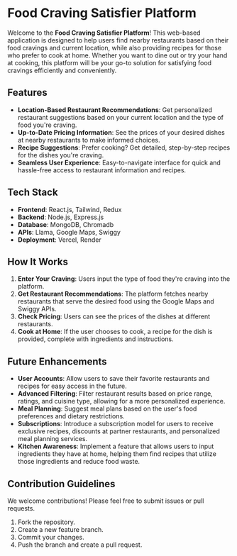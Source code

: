 # Food Craving Satisfier Platform

Welcome to the **Food Craving Satisfier Platform**! This web-based application is designed to help users find nearby restaurants based on their food cravings and current location, while also providing recipes for those who prefer to cook at home. Whether you want to dine out or try your hand at cooking, this platform will be your go-to solution for satisfying food cravings efficiently and conveniently.

## Features

- **Location-Based Restaurant Recommendations**: Get personalized restaurant suggestions based on your current location and the type of food you're craving.
- **Up-to-Date Pricing Information**: See the prices of your desired dishes at nearby restaurants to make informed choices.
- **Recipe Suggestions**: Prefer cooking? Get detailed, step-by-step recipes for the dishes you're craving.
- **Seamless User Experience**: Easy-to-navigate interface for quick and hassle-free access to restaurant information and recipes.

## Tech Stack

- **Frontend**: React.js, Tailwind, Redux
- **Backend**: Node.js, Express.js
- **Database**: MongoDB, Chromadb
- **APIs**: Llama, Google Maps, Swiggy
- **Deployment**: Vercel, Render

## How It Works

1. **Enter Your Craving**: Users input the type of food they're craving into the platform.
2. **Get Restaurant Recommendations**: The platform fetches nearby restaurants that serve the desired food using the Google Maps and Swiggy APIs.
3. **Check Pricing**: Users can see the prices of the dishes at different restaurants.
4. **Cook at Home**: If the user chooses to cook, a recipe for the dish is provided, complete with ingredients and instructions.

## Future Enhancements

- **User Accounts**: Allow users to save their favorite restaurants and recipes for easy access in the future.
- **Advanced Filtering**: Filter restaurant results based on price range, ratings, and cuisine type, allowing for a more personalized experience.
- **Meal Planning**: Suggest meal plans based on the user's food preferences and dietary restrictions.
- **Subscriptions**: Introduce a subscription model for users to receive exclusive recipes, discounts at partner restaurants, and personalized meal planning services.
- **Kitchen Awareness**: Implement a feature that allows users to input ingredients they have at home, helping them find recipes that utilize those ingredients and reduce food waste.

## Contribution Guidelines

We welcome contributions! Please feel free to submit issues or pull requests.

1. Fork the repository.
2. Create a new feature branch.
3. Commit your changes.
4. Push the branch and create a pull request.
